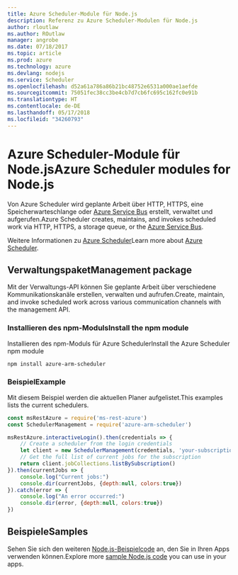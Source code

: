 ```yaml
---
title: Azure Scheduler-Module für Node.js
description: Referenz zu Azure Scheduler-Modulen für Node.js
author: rloutlaw
ms.author: ROutlaw
manager: angrobe
ms.date: 07/18/2017
ms.topic: article
ms.prod: azure
ms.technology: azure
ms.devlang: nodejs
ms.service: Scheduler
ms.openlocfilehash: d52a61a786a86b21bc48752e6531a000ae1aefde
ms.sourcegitcommit: 75051fec38cc3be4cb7d7cb6fc695c162fc0e91b
ms.translationtype: HT
ms.contentlocale: de-DE
ms.lasthandoff: 05/17/2018
ms.locfileid: "34260793"
---
```

# <a name="azure-scheduler-modules-for-nodejs"></a><span data-ttu-id="e1880-103">Azure Scheduler-Module für Node.js</span><span class="sxs-lookup"><span data-stu-id="e1880-103">Azure Scheduler modules for Node.js</span></span>

<span data-ttu-id="e1880-104">Von Azure Scheduler wird geplante Arbeit über HTTP, HTTPS, eine Speicherwarteschlange oder [Azure Service Bus](/azure/service-bus-messaging/service-bus-messaging-overview) erstellt, verwaltet und aufgerufen.</span><span class="sxs-lookup"><span data-stu-id="e1880-104">Azure Scheduler creates, maintains, and invokes scheduled work via HTTP, HTTPS, a storage queue, or the [Azure Service Bus](/azure/service-bus-messaging/service-bus-messaging-overview).</span></span>

<span data-ttu-id="e1880-105">Weitere Informationen zu [Azure Scheduler](/azure/scheduler/scheduler-intro)</span><span class="sxs-lookup"><span data-stu-id="e1880-105">Learn more about [Azure Scheduler](/azure/scheduler/scheduler-intro).</span></span>

## <a name="management-package"></a><span data-ttu-id="e1880-106">Verwaltungspaket</span><span class="sxs-lookup"><span data-stu-id="e1880-106">Management package</span></span>

<span data-ttu-id="e1880-107">Mit der Verwaltungs-API können Sie geplante Arbeit über verschiedene Kommunikationskanäle erstellen, verwalten und aufrufen.</span><span class="sxs-lookup"><span data-stu-id="e1880-107">Create, maintain, and invoke scheduled work across various communication channels with the management API.</span></span>

### <a name="install-the-npm-module"></a><span data-ttu-id="e1880-108">Installieren des npm-Moduls</span><span class="sxs-lookup"><span data-stu-id="e1880-108">Install the npm module</span></span>

<span data-ttu-id="e1880-109">Installieren des npm-Moduls für Azure Scheduler</span><span class="sxs-lookup"><span data-stu-id="e1880-109">Install the Azure Scheduler npm module</span></span>

```bash
npm install azure-arm-scheduler
```

### <a name="example"></a><span data-ttu-id="e1880-110">Beispiel</span><span class="sxs-lookup"><span data-stu-id="e1880-110">Example</span></span>

<span data-ttu-id="e1880-111">Mit diesem Beispiel werden die aktuellen Planer aufgelistet.</span><span class="sxs-lookup"><span data-stu-id="e1880-111">This examples lists the current schedulers.</span></span>

```javascript
const msRestAzure = require('ms-rest-azure')
const SchedulerManagement = require('azure-arm-scheduler')

msRestAzure.interactiveLogin().then(credentials => {
    // Create a scheduler from the login credentials
    let client = new SchedulerManagement(credentials, 'your-subscription-id')
    // Get the full list of current jobs for the subscription
    return client.jobCollections.listBySubscription()
}).then(currentJobs => {
    console.log("Current jobs:")
    console.dir(currentJobs, {depth:null, colors:true})
}).catch(error => {
    console.log("An error occurred:")
    console.dir(error, {depth:null, colors:true})
})
```

## <a name="samples"></a><span data-ttu-id="e1880-112">Beispiele</span><span class="sxs-lookup"><span data-stu-id="e1880-112">Samples</span></span>

<span data-ttu-id="e1880-113">Sehen Sie sich den weiteren [Node.js-Beispielcode](https://azure.microsoft.com/resources/samples/?platform=nodejs) an, den Sie in Ihren Apps verwenden können.</span><span class="sxs-lookup"><span data-stu-id="e1880-113">Explore more [sample Node.js code](https://azure.microsoft.com/resources/samples/?platform=nodejs) you can use in your apps.</span></span>
